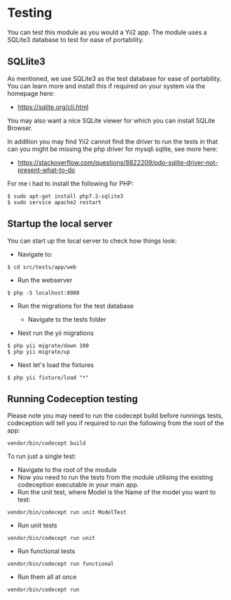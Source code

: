 # Testing

You can test this module as you would a Yii2 app. The module uses a SQLite3 database to test for ease of portability. 

## SQLlite3 

As mentioned, we use SQLite3 as the test database for ease of portability. You can learn more and install this if required on your system via the homepage here:

* https://sqlite.org/cli.html

You may also want a nice SQLite viewer for which you can install SQLite Browser.

In addition you may find Yii2 cannot find the driver to run the tests in that can you might be missing the php driver for mysqli sqlite, see more here:

* https://stackoverflow.com/questions/8822209/pdo-sqlite-driver-not-present-what-to-do

For me i had to install the following for PHP:
```
$ sudo apt-get install php7.2-sqlite3
$ sudo service apache2 restart
```

## Startup the local server
You can start up the local server to check how things look:

* Navigate to:
```
$ cd src/tests/app/web
```

* Run the webserver

```
$ php -S localhost:8080
```

* Run the migrations for the test database
    * Navigate to the tests folder

* Next run the yii migrations

```
$ php yii migrate/down 100
$ php yii migrate/up
```

* Next let's load the fixtures

```
$ php yii fixture/load "*"
```

## Running Codeception testing

Please note you may need to run the codecept build before runnings tests, codeception will tell you if required to run the following from the root of the app:

```
vendor/bin/codecept build
```

To run just a single test:

* Navigate to the root of the module
* Now you need to run the tests from the module utilising the existing codeception executable in your main app.
* Run the unit test, where Model is the Name of the model you want to test:

```
vendor/bin/codecept run unit ModelTest
```

* Run unit tests

```
vendor/bin/codecept run unit
```

* Run functional tests

```
vendor/bin/codecept run functional
```

* Run them all at once

```
vendor/bin/codecept run
```

